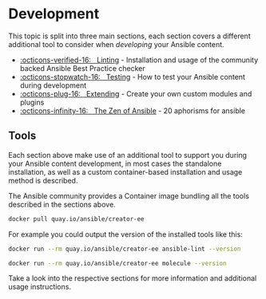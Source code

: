 # Development


This topic is split into three main sections, each section covers a different additional tool to consider when *developing* your Ansible content.

* [:octicons-verified-16: &nbsp; Linting](linting.md) - Installation and usage of the community backed Ansible Best Practice checker
* [:octicons-stopwatch-16: &nbsp; Testing](testing.md) - How to test your Ansible content during development
* [:octicons-plug-16: &nbsp; Extending](extending.md) - Create your own custom modules and plugins
* [:octicons-infinity-16: &nbsp; The Zen of Ansible](zen.md) - 20 aphorisms for ansible


## Tools

Each section above make use of an additional tool to support you during your Ansible content development, in most cases the standalone installation, as well as a custom container-based installation and usage method is described.  

The Ansible community provides a Container image bundling all the tools described in the sections above.

```bash
docker pull quay.io/ansible/creator-ee
```

For example you could output the version of the installed tools like this:

```bash
docker run --rm quay.io/ansible/creator-ee ansible-lint --version
```

```bash
docker run --rm quay.io/ansible/creator-ee molecule --version
```

Take a look into the respective sections for more information and additional usage instructions.